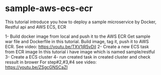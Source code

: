 # sample-aws-ecs-ecr
This tutorial introduce you how to deploy a sample microservice by Docker, Restful api and AWS ECS, ECR

1- Build docker image from local and push it to the AWS ECR
Get sample war file and Dockerfile in this tutorial.
Build image, tag it, push it to AWS ECR. See video: https://youtu.be/TXV1jR5vDiI
2- Create a new ECS task from ECR image
In this tutorial i have image which is named sample/restful
3- Create a ECS cluster
4- run created task in created cluster and check ressult in brower
For step#2,#3,#4 see video: https://youtu.be/ZSgcGNSCaZI
